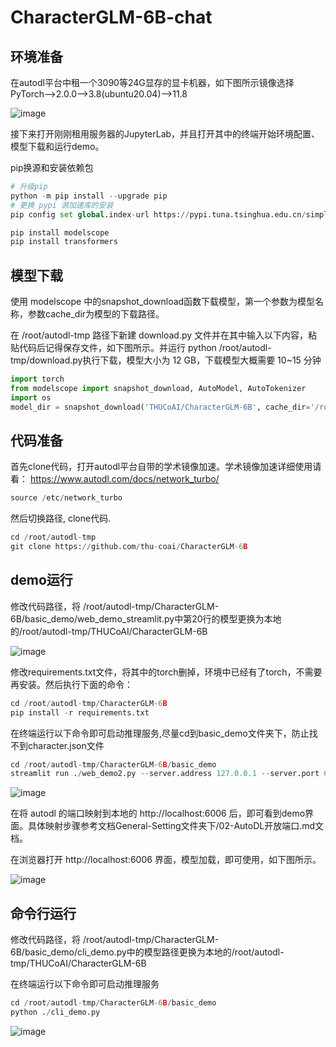 # CharacterGLM-6B-chat

## 环境准备

在autodl平台中租一个3090等24G显存的显卡机器，如下图所示镜像选择PyTorch-->2.0.0-->3.8(ubuntu20.04)-->11.8

![image](https://github.com/suncaleb1/self-llm/assets/155936975/0dddbee9-df80-4033-9568-185ea585f261)


接下来打开刚刚租用服务器的JupyterLab，并且打开其中的终端开始环境配置、模型下载和运行demo。

pip换源和安装依赖包

```python
# 升级pip
python -m pip install --upgrade pip
# 更换 pypi 源加速库的安装
pip config set global.index-url https://pypi.tuna.tsinghua.edu.cn/simple

pip install modelscope
pip install transformers
```

## 模型下载

使用 modelscope 中的snapshot_download函数下载模型，第一个参数为模型名称，参数cache_dir为模型的下载路径。

在 /root/autodl-tmp 路径下新建 download.py 文件并在其中输入以下内容，粘贴代码后记得保存文件，如下图所示。并运行 python /root/autodl-tmp/download.py执行下载，模型大小为 12 GB，下载模型大概需要 10~15 分钟

```python
import torch
from modelscope import snapshot_download, AutoModel, AutoTokenizer
import os
model_dir = snapshot_download('THUCoAI/CharacterGLM-6B', cache_dir='/root/autodl-tmp', revision='master')
```

## 代码准备

首先clone代码，打开autodl平台自带的学术镜像加速。学术镜像加速详细使用请看：
https://www.autodl.com/docs/network_turbo/

```python
source /etc/network_turbo
```

然后切换路径, clone代码.

```python
cd /root/autodl-tmp
git clone https://github.com/thu-coai/CharacterGLM-6B
```

## demo运行

修改代码路径，将 /root/autodl-tmp/CharacterGLM-6B/basic_demo/web_demo_streamlit.py中第20行的模型更换为本地的/root/autodl-tmp/THUCoAI/CharacterGLM-6B

![image](https://github.com/suncaleb1/self-llm/assets/155936975/1edc97a2-3d6e-43e3-b176-644b756b615f)


修改requirements.txt文件，将其中的torch删掉，环境中已经有了torch，不需要再安装。然后执行下面的命令：

```python
cd /root/autodl-tmp/CharacterGLM-6B
pip install -r requirements.txt
```

在终端运行以下命令即可启动推理服务,尽量cd到basic_demo文件夹下，防止找不到character.json文件

```python
cd /root/autodl-tmp/CharacterGLM-6B/basic_demo
streamlit run ./web_demo2.py --server.address 127.0.0.1 --server.port 6006
```

![image](https://github.com/suncaleb1/self-llm/assets/155936975/2fff8bd4-6d4b-449f-81ee-dc9e42b8ceb8)


在将 autodl 的端口映射到本地的 http://localhost:6006 后，即可看到demo界面。具体映射步骤参考文档General-Setting文件夹下/02-AutoDL开放端口.md文档。

在浏览器打开 http://localhost:6006 界面，模型加载，即可使用，如下图所示。

![image](https://github.com/suncaleb1/self-llm/assets/155936975/ac7a9887-4628-4539-9297-caccfb523530)


## 命令行运行

修改代码路径，将 /root/autodl-tmp/CharacterGLM-6B/basic_demo/cli_demo.py中的模型路径更换为本地的/root/autodl-tmp/THUCoAI/CharacterGLM-6B

在终端运行以下命令即可启动推理服务

```python
cd /root/autodl-tmp/CharacterGLM-6B/basic_demo
python ./cli_demo.py 
```

![image](https://github.com/suncaleb1/self-llm/assets/155936975/1eb29dd5-8bae-458f-908f-f7388ae248c0)

